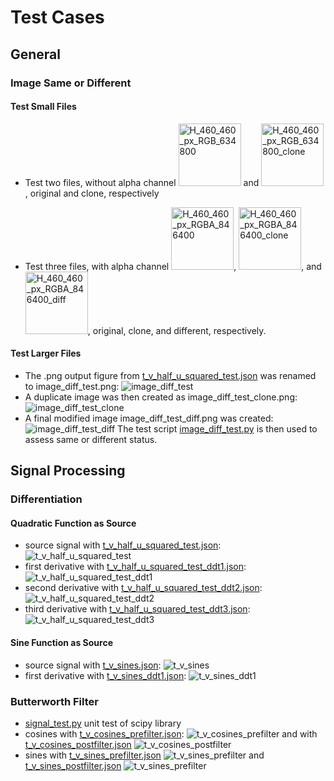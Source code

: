 # Test Cases

## General

### Image Same or Different

#### Test Small Files 

* Test two files, without alpha channel <img alt="H_460_460_px_RGB_634800" src="H_460_460_px_RGB_634800.png" width="100"/> and <img alt="H_460_460_px_RGB_634800_clone" src="H_460_460_px_RGB_634800_clone.png" width="100"/>, original and clone, respectively

* Test three files, with alpha channel
<img alt="H_460_460_px_RGBA_846400" src="H_460_460_px_RGBA_846400.png" width="100"/>, <img alt="H_460_460_px_RGBA_846400_clone" src="H_460_460_px_RGBA_846400_clone.png" width="100"/>, and <img alt="H_460_460_px_RGBA_846400_diff" src="H_460_460_px_RGBA_846400_diff.png" width="100"/>, original, clone, and different, respectively.

#### Test Larger Files

* The .png output figure from [t_v_half_u_squared_test.json](t_v_half_u_squared_test.json) was renamed to image_diff_test.png:
![image_diff_test](image_diff_test.png)
* A duplicate image was then created as image_diff_test_clone.png:
![image_diff_test_clone](image_diff_test_clone.png)
* A final modified image image_diff_test_diff.png was created:
![image_diff_test_diff](image_diff_test_diff.png)
The test script [image_diff_test.py](image_diff_test.py) is then used to assess same or different status.

## Signal Processing

### Differentiation

#### Quadratic Function as Source

* source signal with
[t_v_half_u_squared_test.json](t_v_half_u_squared_test.json):
![t_v_half_u_squared_test](t_v_half_u_squared_test.png)
* first derivative with
[t_v_half_u_squared_test_ddt1.json](t_v_half_u_squared_test_ddt1.json):
![t_v_half_u_squared_test_ddt1](t_v_half_u_squared_test_ddt1.png)
* second derivative with
[t_v_half_u_squared_test_ddt2.json](t_v_half_u_squared_test_ddt2.json):
![t_v_half_u_squared_test_ddt2](t_v_half_u_squared_test_ddt2.png)
* third derivative with
[t_v_half_u_squared_test_ddt3.json](t_v_half_u_squared_test_ddt3.json):
![t_v_half_u_squared_test_ddt3](t_v_half_u_squared_test_ddt3.png)

#### Sine Function as Source

* source signal with
[t_v_sines.json](t_v_sines.json):
![t_v_sines](t_v_sines.png)
* first derivative with
[t_v_sines_ddt1.json](t_v_sines_ddt1.json):
![t_v_sines_ddt1](t_v_sines_ddt1.png)

### Butterworth Filter

* [signal_test.py](signal_test.py) unit test of scipy library
* cosines with [t_v_cosines_prefilter.json](t_v_cosines_prefilter.json):
![t_v_cosines_prefilter](t_v_cosines_prefilter.png) and with [t_v_cosines_postfilter.json](t_v_cosines_postfilter.json) 
![t_v_cosines_postfilter](t_v_cosines_postfilter.png)
* sines with [t_v_sines_prefilter.json](t_v_sines_prefilter.json)
![t_v_sines_prefilter](t_v_sines_prefilter.png)
and [t_v_sines_postfilter.json](t_v_sines_postfilter.json)
![t_v_sines_prefilter](t_v_sines_postfilter.png)
